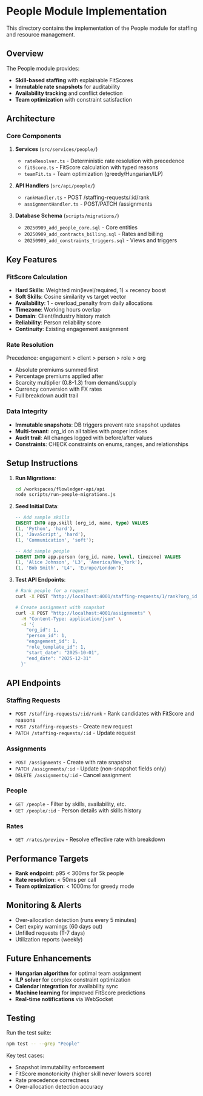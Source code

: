 # People Module Implementation

This directory contains the implementation of the People module for staffing and resource management.

## Overview

The People module provides:
- **Skill-based staffing** with explainable FitScores
- **Immutable rate snapshots** for auditability
- **Availability tracking** and conflict detection
- **Team optimization** with constraint satisfaction

## Architecture

### Core Components

1. **Services** (`src/services/people/`)
   - `rateResolver.ts` - Deterministic rate resolution with precedence
   - `fitScore.ts` - FitScore calculation with typed reasons
   - `teamFit.ts` - Team optimization (greedy/Hungarian/ILP)

2. **API Handlers** (`src/api/people/`)
   - `rankHandler.ts` - POST /staffing-requests/:id/rank
   - `assignmentHandler.ts` - POST/PATCH /assignments

3. **Database Schema** (`scripts/migrations/`)
   - `20250909_add_people_core.sql` - Core entities
   - `20250909_add_contracts_billing.sql` - Rates and billing
   - `20250909_add_constraints_triggers.sql` - Views and triggers

## Key Features

### FitScore Calculation
- **Hard Skills**: Weighted min(level/required, 1) × recency boost
- **Soft Skills**: Cosine similarity vs target vector
- **Availability**: 1 - overload_penalty from daily allocations
- **Timezone**: Working hours overlap
- **Domain**: Client/industry history match
- **Reliability**: Person reliability score
- **Continuity**: Existing engagement assignment

### Rate Resolution
Precedence: engagement > client > person > role > org
- Absolute premiums summed first
- Percentage premiums applied after
- Scarcity multiplier (0.8-1.3) from demand/supply
- Currency conversion with FX rates
- Full breakdown audit trail

### Data Integrity
- **Immutable snapshots**: DB triggers prevent rate snapshot updates
- **Multi-tenant**: org_id on all tables with proper indices
- **Audit trail**: All changes logged with before/after values
- **Constraints**: CHECK constraints on enums, ranges, and relationships

## Setup Instructions

1. **Run Migrations**:
   ```bash
   cd /workspaces/flowledger-api/api
   node scripts/run-people-migrations.js
   ```

2. **Seed Initial Data**:
   ```sql
   -- Add sample skills
   INSERT INTO app.skill (org_id, name, type) VALUES
   (1, 'Python', 'hard'),
   (1, 'JavaScript', 'hard'),
   (1, 'Communication', 'soft');

   -- Add sample people
   INSERT INTO app.person (org_id, name, level, timezone) VALUES
   (1, 'Alice Johnson', 'L3', 'America/New_York'),
   (1, 'Bob Smith', 'L4', 'Europe/London');
   ```

3. **Test API Endpoints**:
   ```bash
   # Rank people for a request
   curl -X POST "http://localhost:4001/staffing-requests/1/rank?org_id=1"

   # Create assignment with snapshot
   curl -X POST "http://localhost:4001/assignments" \
     -H "Content-Type: application/json" \
     -d '{
       "org_id": 1,
       "person_id": 1,
       "engagement_id": 1,
       "role_template_id": 1,
       "start_date": "2025-10-01",
       "end_date": "2025-12-31"
     }'
   ```

## API Endpoints

### Staffing Requests
- `POST /staffing-requests/:id/rank` - Rank candidates with FitScore and reasons
- `POST /staffing-requests` - Create new request
- `PATCH /staffing-requests/:id` - Update request

### Assignments
- `POST /assignments` - Create with rate snapshot
- `PATCH /assignments/:id` - Update (non-snapshot fields only)
- `DELETE /assignments/:id` - Cancel assignment

### People
- `GET /people` - Filter by skills, availability, etc.
- `GET /people/:id` - Person details with skills history

### Rates
- `GET /rates/preview` - Resolve effective rate with breakdown

## Performance Targets

- **Rank endpoint**: p95 < 300ms for 5k people
- **Rate resolution**: < 50ms per call
- **Team optimization**: < 1000ms for greedy mode

## Monitoring & Alerts

- Over-allocation detection (runs every 5 minutes)
- Cert expiry warnings (60 days out)
- Unfilled requests (T-7 days)
- Utilization reports (weekly)

## Future Enhancements

- **Hungarian algorithm** for optimal team assignment
- **ILP solver** for complex constraint optimization
- **Calendar integration** for availability sync
- **Machine learning** for improved FitScore predictions
- **Real-time notifications** via WebSocket

## Testing

Run the test suite:
```bash
npm test -- --grep "People"
```

Key test cases:
- Snapshot immutability enforcement
- FitScore monotonicity (higher skill never lowers score)
- Rate precedence correctness
- Over-allocation detection accuracy
